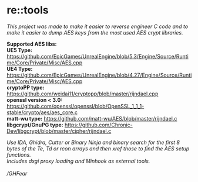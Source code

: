 # re::tools

*This project was made to make it easier to reverse engineer C code and to make it easier to dump AES keys from the most used AES crypt libraries.* <br>

**Supported AES libs:** <br>
**UE5 Type:** https://github.com/EpicGames/UnrealEngine/blob/5.3/Engine/Source/Runtime/Core/Private/Misc/AES.cpp <br>
**UE4 Type:** https://github.com/EpicGames/UnrealEngine/blob/4.27/Engine/Source/Runtime/Core/Private/Misc/AES.cpp <br>
**cryptoPP type:** https://github.com/weidai11/cryptopp/blob/master/rijndael.cpp <br>
**openssl version < 3.0:** https://github.com/openssl/openssl/blob/OpenSSL_1_1_1-stable/crypto/aes/aes_core.c <br>
**matt-wu type:** https://github.com/matt-wu/AES/blob/master/rijndael.c <br>
**libgcrypt/GnuPG type:** https://github.com/Chronic-Dev/libgcrypt/blob/master/cipher/rijndael.c <br>

*Use IDA, Ghidra, Cutter or Binary Ninja and binary search for the first 8 bytes of the Te, Td or rcon arrays and then xref those to find the AES setup functions.* <br>
*Includes dxgi proxy loading and Minhook as external tools.* <br> <br>
*/GHFear*



